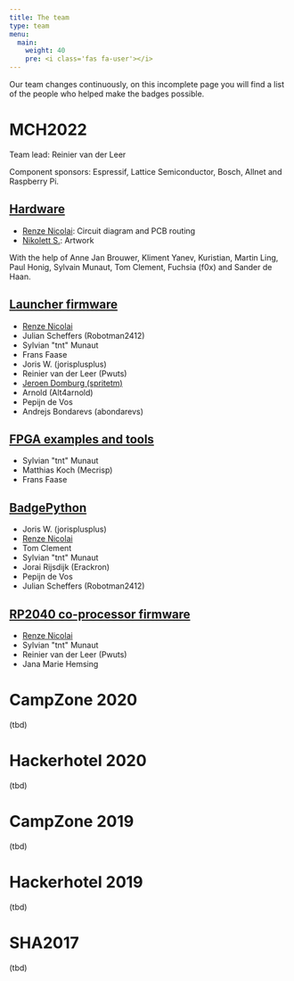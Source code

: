```yaml
---
title: The team
type: team
menu:
  main:
    weight: 40
    pre: <i class='fas fa-user'></i>
---
```


<!-- Basic page header is handled by a layout! -->

Our team changes continuously, on this incomplete page you will find a list of the people who helped make the badges possible.

# MCH2022

Team lead: Reinier van der Leer

Component sponsors: Espressif, Lattice Semiconductor, Bosch, Allnet and Raspberry Pi.

## [Hardware](https://github.com/badgeteam/mch2022-badge-hardware)

 - [Renze Nicolai](https://nicolaielectronics.nl): Circuit diagram and PCB routing
 - [Nikolett S.](https://tilde.industries): Artwork

With the help of Anne Jan Brouwer, Kliment Yanev, Kuristian, Martin Ling, Paul Honig, Sylvain Munaut, Tom Clement, Fuchsia (f0x) and Sander de Haan.

## [Launcher firmware](https://github.com/badgeteam/mch2022-firmware-esp32)

 - [Renze Nicolai](https://nicolaielectronics.nl)
 - Julian Scheffers (Robotman2412)
 - Sylvian "tnt" Munaut
 - Frans Faase
 - Joris W. (jorisplusplus)
 - Reinier van der Leer (Pwuts)
 - [Jeroen Domburg (spritetm)](https://spritesmods.com)
 - Arnold (Alt4arnold)
 - Pepijn de Vos
 - Andrejs Bondarevs (abondarevs)

## [FPGA examples and tools](https://github.com/badgeteam/mch2022-firmware-ice40)

 - Sylvian "tnt" Munaut
 - Matthias Koch (Mecrisp)
 - Frans Faase

## [BadgePython](https://github.com/badgeteam/badgePython/)

 - Joris W. (jorisplusplus)
 - [Renze Nicolai](https://nicolaielectronics.nl)
 - Tom Clement
 - Sylvian "tnt" Munaut
 - Jorai Rijsdijk (Erackron)
 - Pepijn de Vos
 - Julian Scheffers (Robotman2412)

## [RP2040 co-processor firmware](https://github.com/badgeteam/mch2022-firmware-rp2040)

 - [Renze Nicolai](https://nicolaielectronics.nl)
 - Sylvian "tnt" Munaut
 - Reinier van der Leer (Pwuts)
 - Jana Marie Hemsing

# CampZone 2020

(tbd)

# Hackerhotel 2020

(tbd)

# CampZone 2019

(tbd)

# Hackerhotel 2019

(tbd)

# SHA2017

(tbd)
